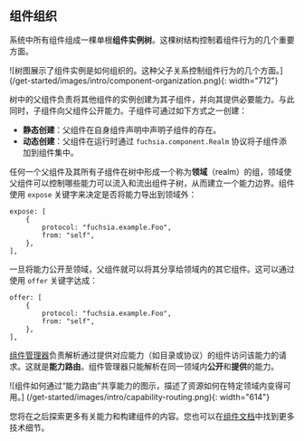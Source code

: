 <!-- ## Component organization -->
## 组件组织

<!-- All components in the system are composed into a single rooted
**component instance tree**. This tree structure governs several important
aspects of component behavior. -->
系统中所有组件组成一棵单根**组件实例树**。这棵树结构控制着组件行为的几个重要方面。

<!-- ![Tree diagram illustrating how component instances are organized. These parent
and child relationships govern several aspects of component behavior.]
(/get-started/images/intro/component-organization.png){: width="712"} -->
![树图展示了组件实例是如何组织的。这种父子关系控制组件行为的几个方面。]
(/get-started/images/intro/component-organization.png){: width="712"}

<!-- Parent components in the tree are responsible for creating instances of
other components as their children and providing them with the necessary
capabilities. At the same time, child components can expose capabilities back
to the parent. Child components can be created one of two ways: -->
树中的父组件负责将其他组件的实例创建为其子组件，并向其提供必要能力。与此同时，子组件向父组件公开能力。子组件可通过如下方式之一创建：

<!-- * **Statically**: The parent declares the existence of the child in its own
  component declaration.
* **Dynamically**: The parent adds the child to a component collection at
  runtime using the `fuchsia.component.Realm` protocol. -->
* **静态创建**：父组件在自身组件声明中声明子组件的存在。
* **动态创建**：父组件在运行时通过 `fuchsia.component.Realm` 协议将子组件添加到组件集中。

<!-- Any parent component and all its children form a group within the tree called
a **realm**. Realms enable a parent to control which capabilities flow into
and out of its sub-tree of components, creating a capability boundary.
Components decide whether to export capabilities outside their realm using the
`expose` keyword: -->
任何一个父组件及其所有子组件在树中形成一个称为**领域**（realm）的组，领域使父组件可以控制哪些能力可以流入和流出组件子树，从而建立一个能力边界。组件使用 `expose` 关键字来决定是否将能力导出到领域外：

```json5
expose: [
    {
        protocol: "fuchsia.example.Foo",
        from: "self",
    },
],
```

<!-- Once a capability is exposed to the realm, the parent can share it with other
components within the same realm. This is done using the `offer` keyword: -->
一旦将能力公开至领域，父组件就可以将其分享给领域内的其它组件。这可以通过使用 `offer` 关键字达成：

```json5
offer: [
    {
        protocol: "fuchsia.example.Foo",
        from: "self",
    },
],
```

<!-- [Component manager][glossary.component-manager] is responsible for resolving
requests to access a capability (such as a directory or protocol) with the
component providing that capability. This is known as **capability routing**.
Component Manager can only resolve capabilities that are **exposed** and
**offered** within the same realm. -->
[组件管理器][glossary.component-manager]负责解析通过提供对应能力（如目录或协议）的组件访问该能力的请求。这就是**能力路由**。组件管理器只能解析在同一领域内**公开**和**提供**的能力。

<!-- ![Diagram showing how components share capabilities through
"capability routing," which describes how resources are made available within
a particular realm.] -->
![组件如何通过“能力路由”共享能力的图示，描述了资源如何在特定领域内变得可用。]
(/get-started/images/intro/capability-routing.png){: width="614"}

<aside class="key-point">
<!-- You will explore more about capabilities and building components later on.
You can also find more of the technical details in the
<a href="/concepts/components/v2/introduction.md">component documentation</a>. -->
您将在之后探索更多有关能力和构建组件的内容。您也可以在<a href="/concepts/components/v2/introduction.md">组件文档</a>中找到更多技术细节。
</aside>

[glossary.component-manager]: /glossary/README.md#component-manager
